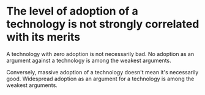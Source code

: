 # The level of adoption of a technology is not strongly correlated with its merits

A technology with zero adoption is not necessarily bad. No adoption as an argument against a technology is among the weakest arguments.

Conversely, massive adoption of a technology doesn't mean it's necessarily good. Widespread adoption as an argument for a technology is among the weakest arguments.